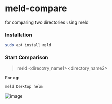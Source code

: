 # meld-compare
for comparing two directories using meld

### Installation

```bash
sudo apt install meld
```
### Start Comparison
> meld <direcotry_name1> <directory_name2>

For eg:
```bash
meld Desktop helm
```
![image](https://github.com/AdityaKoranga/meld-compare/assets/95766110/609cec75-9378-41c4-a7df-4b647d124d26)
